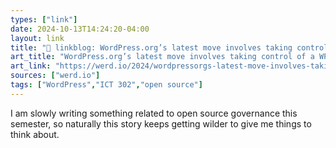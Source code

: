 ```yaml
---
types: ["link"]
date: 2024-10-13T14:24:20-04:00
layout: link
title: "🔗 linkblog: WordPress.org’s latest move involves taking control of a WP Engine plugin'"
art_title: "WordPress.org’s latest move involves taking control of a WP Engine plugin"
art_link: "https://werd.io/2024/wordpressorgs-latest-move-involves-taking-control-of-a-wp-engine"
sources: ["werd.io"]
tags: ["WordPress","ICT 302","open source"]
---
```

I am slowly writing something related to open source governance this semester, so naturally this story keeps getting wilder to give me things to think about.
